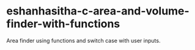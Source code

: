 # eshanhasitha-c-area-and-volume-finder-with-functions
Area finder using functions and switch case with user inputs.
